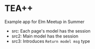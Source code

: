 # TEA++

Example app for Elm Meetup in Summer

- src: Each page's model has the session
- src2: Main model has the session
- src3: Introduces `Return model msg` type
